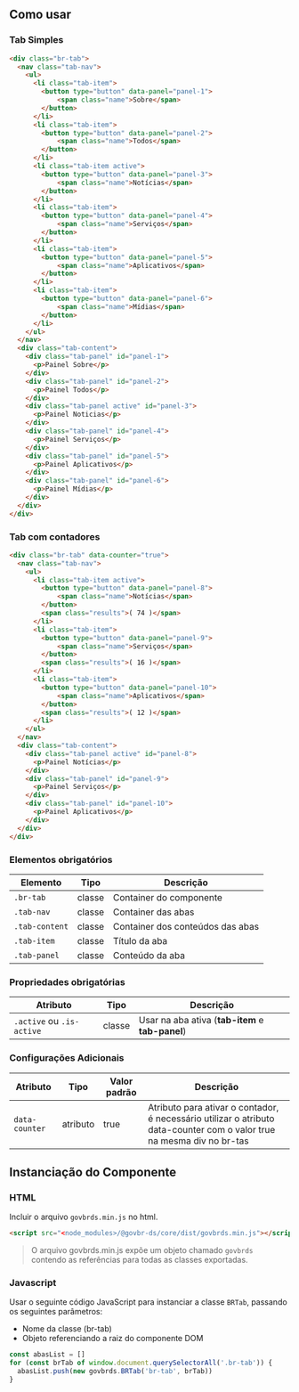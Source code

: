 [Version]: # (6.2.5)

## Como usar

### Tab Simples

```html
<div class="br-tab">
  <nav class="tab-nav">
    <ul>
      <li class="tab-item">
        <button type="button" data-panel="panel-1">
            <span class="name">Sobre</span>
        </button>
      </li>
      <li class="tab-item">
        <button type="button" data-panel="panel-2">
            <span class="name">Todos</span>
        </button>
      </li>
      <li class="tab-item active">
        <button type="button" data-panel="panel-3">
            <span class="name">Notícias</span>
        </button>
      </li>
      <li class="tab-item">
        <button type="button" data-panel="panel-4">
            <span class="name">Serviços</span>
        </button>
      </li>
      <li class="tab-item">
        <button type="button" data-panel="panel-5">
            <span class="name">Aplicativos</span>
        </button>
      </li>
      <li class="tab-item">
        <button type="button" data-panel="panel-6">
            <span class="name">Mídias</span>
        </button>
      </li>
    </ul>
  </nav>
  <div class="tab-content">
    <div class="tab-panel" id="panel-1">
      <p>Painel Sobre</p>
    </div>
    <div class="tab-panel" id="panel-2">
      <p>Painel Todos</p>
    </div>
    <div class="tab-panel active" id="panel-3">
      <p>Painel Noticias</p>
    </div>
    <div class="tab-panel" id="panel-4">
      <p>Painel Serviços</p>
    </div>
    <div class="tab-panel" id="panel-5">
      <p>Painel Aplicativos</p>
    </div>
    <div class="tab-panel" id="panel-6">
      <p>Painel Mídias</p>
    </div>
  </div>
</div>
```

### Tab com contadores

```html
<div class="br-tab" data-counter="true">
  <nav class="tab-nav">
    <ul>
      <li class="tab-item active">
        <button type="button" data-panel="panel-8">
            <span class="name">Notícias</span>
        </button>
        <span class="results">( 74 )</span>
      </li>
      <li class="tab-item">
        <button type="button" data-panel="panel-9">
            <span class="name">Serviços</span>
        </button>
        <span class="results">( 16 )</span>
      </li>
      <li class="tab-item">
        <button type="button" data-panel="panel-10">
            <span class="name">Aplicativos</span>
        </button>
        <span class="results">( 12 )</span>
      </li>
    </ul>
  </nav>
  <div class="tab-content">
    <div class="tab-panel active" id="panel-8">
      <p>Painel Notícias</p>
    </div>
    <div class="tab-panel" id="panel-9">
      <p>Painel Serviços</p>
    </div>
    <div class="tab-panel" id="panel-10">
      <p>Painel Aplicativos</p>
    </div>
  </div>
</div>
```

### Elementos obrigatórios

| Elemento       | Tipo   | Descrição                        |
| -------------- | ------ | -------------------------------- |
| `.br-tab`      | classe | Container do componente          |
| `.tab-nav`     | classe | Container das abas               |
| `.tab-content` | classe | Container dos conteúdos das abas |
| `.tab-item`    | classe | Título da aba                    |
| `.tab-panel`   | classe | Conteúdo da aba                  |

### Propriedades obrigatórias

| Atributo                  | Tipo   | Descrição                                        |
| ------------------------- | ------ | ------------------------------------------------ |
| `.active` ou `.is-active` | classe | Usar na aba ativa (**tab-item** e **tab-panel**) |

### Configurações Adicionais

| Atributo       | Tipo     | Valor padrão | Descrição                                                                                                              |
| -------------- | -------- | ------------ | ---------------------------------------------------------------------------------------------------------------------- |
| `data-counter` | atributo | true         | Atributo para ativar o contador, é necessário utilizar o atributo data-counter com o valor true na mesma div no br-tas |

## Instanciação do Componente

### HTML

Incluir o arquivo `govbrds.min.js` no html.

```html
<script src="<node_modules>/@govbr-ds/core/dist/govbrds.min.js"></script>
```

> O arquivo govbrds.min.js expõe um objeto chamado `govbrds` contendo as referências para todas as classes exportadas.

### Javascript

Usar o seguinte código JavaScript para instanciar a classe `BRTab`, passando os seguintes parâmetros:

- Nome da classe (br-tab)
- Objeto referenciando a raiz do componente DOM

```javascript
const abasList = []
for (const brTab of window.document.querySelectorAll('.br-tab')) {
  abasList.push(new govbrds.BRTab('br-tab', brTab))
}
```

